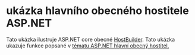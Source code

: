 # <a name="aspnet-core-generic-host-sample"></a>ukázka hlavního obecného hostitele ASP.NET

Tato ukázka ilustruje ASP.NET core obecné [HostBuilder](https://docs.microsoft.com/dotnet/api/microsoft.extensions.hosting.ihostedservice). Tato ukázka ukazuje funkce popsané v [tématu ASP.NET hlavní obecný hostitel.](https://docs.microsoft.com/aspnet/core/fundamentals/host/generic-host)

